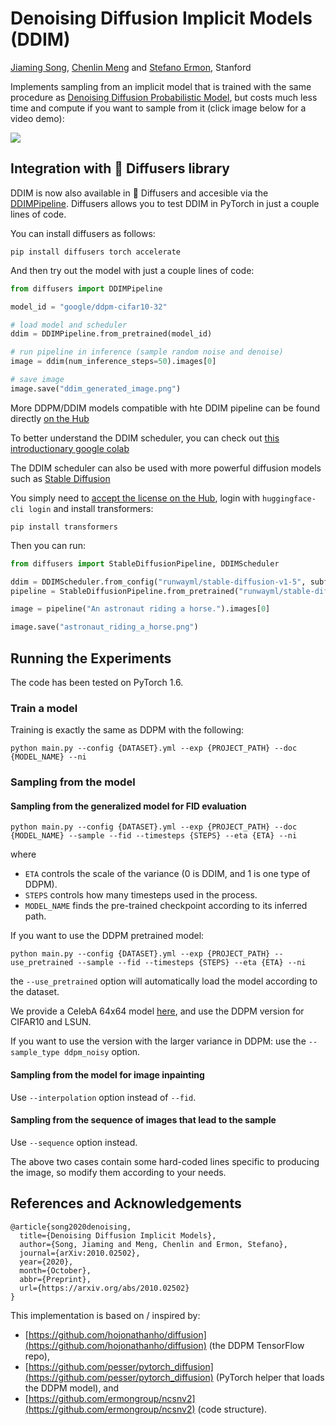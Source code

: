 # Denoising Diffusion Implicit Models (DDIM)

[Jiaming Song](http://tsong.me), [Chenlin Meng](http://cs.stanford.edu/~chenlin) and [Stefano Ermon](http://cs.stanford.edu/~ermon), Stanford

Implements sampling from an implicit model that is trained with the same procedure as [Denoising Diffusion Probabilistic Model](https://hojonathanho.github.io/diffusion/), but costs much less time and compute if you want to sample from it (click image below for a video demo):

<a href="http://www.youtube.com/watch?v=WCKzxoSduJQ" target="_blank">![](http://img.youtube.com/vi/WCKzxoSduJQ/0.jpg)</a>

## **Integration with 🤗 Diffusers library**

DDIM is now also available in 🧨 Diffusers and accesible via the [DDIMPipeline](https://huggingface.co/docs/diffusers/api/pipelines/ddim).
Diffusers allows you to test DDIM in PyTorch in just a couple lines of code.

You can install diffusers as follows:

```
pip install diffusers torch accelerate
```

And then try out the model with just a couple lines of code:

```python
from diffusers import DDIMPipeline

model_id = "google/ddpm-cifar10-32"

# load model and scheduler
ddim = DDIMPipeline.from_pretrained(model_id)

# run pipeline in inference (sample random noise and denoise)
image = ddim(num_inference_steps=50).images[0]

# save image
image.save("ddim_generated_image.png")
```

More DDPM/DDIM models compatible with hte DDIM pipeline can be found directly [on the Hub](https://huggingface.co/models?library=diffusers&sort=downloads&search=ddpm)

To better understand the DDIM scheduler, you can check out [this introductionary google colab](https://colab.research.google.com/github/huggingface/notebooks/blob/main/diffusers/diffusers_intro.ipynb)

The DDIM scheduler can also be used with more powerful diffusion models such as [Stable Diffusion](https://huggingface.co/docs/diffusers/v0.7.0/en/api/pipelines/stable_diffusion#stable-diffusion-pipelines)

You simply need to [accept the license on the Hub](https://huggingface.co/runwayml/stable-diffusion-v1-5), login with `huggingface-cli login` and install transformers:

```
pip install transformers
```

Then you can run:

```python
from diffusers import StableDiffusionPipeline, DDIMScheduler

ddim = DDIMScheduler.from_config("runwayml/stable-diffusion-v1-5", subfolder="scheduler")
pipeline = StableDiffusionPipeline.from_pretrained("runwayml/stable-diffusion-v1-5", scheduler=ddim)

image = pipeline("An astronaut riding a horse.").images[0]

image.save("astronaut_riding_a_horse.png")
```

## Running the Experiments
The code has been tested on PyTorch 1.6.

### Train a model
Training is exactly the same as DDPM with the following:
```
python main.py --config {DATASET}.yml --exp {PROJECT_PATH} --doc {MODEL_NAME} --ni
```

### Sampling from the model

#### Sampling from the generalized model for FID evaluation
```
python main.py --config {DATASET}.yml --exp {PROJECT_PATH} --doc {MODEL_NAME} --sample --fid --timesteps {STEPS} --eta {ETA} --ni
```
where 
- `ETA` controls the scale of the variance (0 is DDIM, and 1 is one type of DDPM).
- `STEPS` controls how many timesteps used in the process.
- `MODEL_NAME` finds the pre-trained checkpoint according to its inferred path.

If you want to use the DDPM pretrained model:
```
python main.py --config {DATASET}.yml --exp {PROJECT_PATH} --use_pretrained --sample --fid --timesteps {STEPS} --eta {ETA} --ni
```
the `--use_pretrained` option will automatically load the model according to the dataset.

We provide a CelebA 64x64 model [here](https://drive.google.com/file/d/1R_H-fJYXSH79wfSKs9D-fuKQVan5L-GR/view?usp=sharing), and use the DDPM version for CIFAR10 and LSUN.

If you want to use the version with the larger variance in DDPM: use the `--sample_type ddpm_noisy` option.

#### Sampling from the model for image inpainting 
Use `--interpolation` option instead of `--fid`.

#### Sampling from the sequence of images that lead to the sample
Use `--sequence` option instead.

The above two cases contain some hard-coded lines specific to producing the image, so modify them according to your needs.


## References and Acknowledgements
```
@article{song2020denoising,
  title={Denoising Diffusion Implicit Models},
  author={Song, Jiaming and Meng, Chenlin and Ermon, Stefano},
  journal={arXiv:2010.02502},
  year={2020},
  month={October},
  abbr={Preprint},
  url={https://arxiv.org/abs/2010.02502}
}
```


This implementation is based on / inspired by:

- [https://github.com/hojonathanho/diffusion](https://github.com/hojonathanho/diffusion) (the DDPM TensorFlow repo), 
- [https://github.com/pesser/pytorch_diffusion](https://github.com/pesser/pytorch_diffusion) (PyTorch helper that loads the DDPM model), and
- [https://github.com/ermongroup/ncsnv2](https://github.com/ermongroup/ncsnv2) (code structure).
